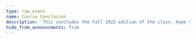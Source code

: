 ```yaml
---
type: raw_event
name: Course Conclusion
description: 'This concludes the Fall 2023 edition of the class. Hope you enjoyed the class and feel free to access the course material (including lecture videos on YouTube linked in the Lectures tab) on the website!'
hide_from_announcments: True
---
```

